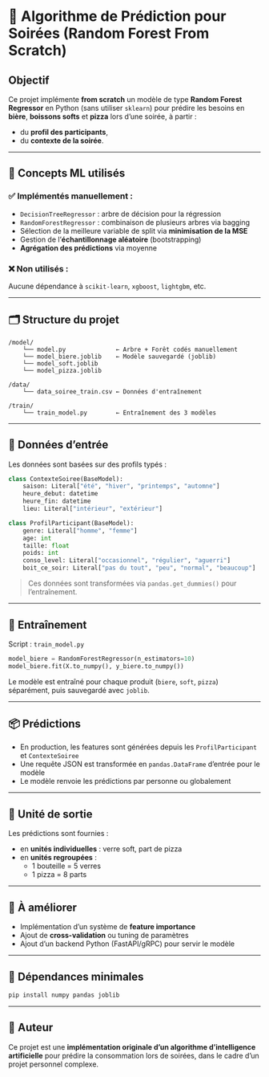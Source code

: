 # 🎯 Algorithme de Prédiction pour Soirées (Random Forest From Scratch)

## Objectif

Ce projet implémente **from scratch** un modèle de type **Random Forest Regressor** en Python (sans utiliser `sklearn`) pour prédire les besoins en **bière**, **boissons softs** et **pizza** lors d’une soirée, à partir :
- du **profil des participants**,
- du **contexte de la soirée**.

---

## 🧠 Concepts ML utilisés

### ✅ Implémentés manuellement :
- `DecisionTreeRegressor` : arbre de décision pour la régression
- `RandomForestRegressor` : combinaison de plusieurs arbres via bagging
- Sélection de la meilleure variable de split via **minimisation de la MSE**
- Gestion de l’**échantillonnage aléatoire** (bootstrapping)
- **Agrégation des prédictions** via moyenne

### ❌ Non utilisés :
Aucune dépendance à `scikit-learn`, `xgboost`, `lightgbm`, etc.

---

## 🗂️ Structure du projet

```
/model/
    └── model.py              ← Arbre + Forêt codés manuellement
    └── model_biere.joblib    ← Modèle sauvegardé (joblib)
    └── model_soft.joblib
    └── model_pizza.joblib

/data/
    └── data_soiree_train.csv ← Données d'entraînement

/train/
    └── train_model.py        ← Entraînement des 3 modèles
```

---

## 🧾 Données d’entrée

Les données sont basées sur des profils typés :

```python
class ContexteSoiree(BaseModel):
    saison: Literal["été", "hiver", "printemps", "automne"]
    heure_debut: datetime
    heure_fin: datetime
    lieu: Literal["intérieur", "extérieur"]

class ProfilParticipant(BaseModel):
    genre: Literal["homme", "femme"]
    age: int
    taille: float
    poids: int
    conso_level: Literal["occasionnel", "régulier", "aguerri"]
    boit_ce_soir: Literal["pas du tout", "peu", "normal", "beaucoup"]
```

> Ces données sont transformées via `pandas.get_dummies()` pour l’entraînement.

---

## 🧪 Entraînement

Script : `train_model.py`

```python
model_biere = RandomForestRegressor(n_estimators=10)
model_biere.fit(X.to_numpy(), y_biere.to_numpy())
```

Le modèle est entraîné pour chaque produit (`biere`, `soft`, `pizza`) séparément, puis sauvegardé avec `joblib`.

---

## 📦 Prédictions

- En production, les features sont générées depuis les `ProfilParticipant` et `ContexteSoiree`
- Une requête JSON est transformée en `pandas.DataFrame` d’entrée pour le modèle
- Le modèle renvoie les prédictions par personne ou globalement

---

## 📐 Unité de sortie

Les prédictions sont fournies :
- en **unités individuelles** : verre soft, part de pizza
- en **unités regroupées** :
    - 1 bouteille = 5 verres
    - 1 pizza = 8 parts

---

## 🧩 À améliorer

- Implémentation d’un système de **feature importance**
- Ajout de **cross-validation** ou tuning de paramètres
- Ajout d’un backend Python (FastAPI/gRPC) pour servir le modèle

---

## 🔧 Dépendances minimales

```bash
pip install numpy pandas joblib
```

---

## 👤 Auteur

Ce projet est une **implémentation originale d’un algorithme d’intelligence artificielle** pour prédire la consommation lors de soirées, dans le cadre d’un projet personnel complexe.